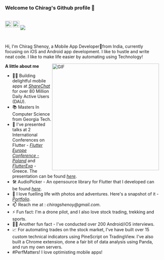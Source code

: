 ### Welcome to Chirag's Github profile 👋

<br/>

<a href="https://www.linkedin.com/in/chiragshenoy/">
  <img align="left" alt="Chirag's LinkedIN" width="22px" src="https://cdn2.iconfinder.com/data/icons/social-media-2285/512/1_Linkedin_unofficial_colored_svg-512.png" />
</a>

<a href="https://twitter.com/chiragshenoy/">
  <img align="left" alt="Chirag's LinkedIN" width="22px" src="https://cdn2.iconfinder.com/data/icons/social-media-2285/512/1_Twitter2_colored_svg-1024.png" />
</a>

![](https://komarev.com/ghpvc/?username=chiragshenoy)

<br/>

Hi, I'm Chirag Shenoy, a Mobile App Developer📱from India, currently focusing on iOS and Android app development.
I like to hustle and write neat code. I like to make life easier by automating using Technology!  

<img align="right" alt="GIF" width="350px" src="https://media0.giphy.com/media/i4MAH84pqe2m2aVojc/giphy.gif?cid=ecf05e47fp8v7trp0uj26inq5zyyeyelwvuvc3a8p8xuti12&rid=giphy.gif&ct=g" />

**A little about me**
- 👨‍💻 Building delightful mobile apps at _[ShareChat](https://we.sharechat.com)_ for over 80 Million Daily Active Users (DAU).
- 📚 Masters In Computer Science from Georgia Tech.
- 🕺 I've presented talks at 2 International Conferences on Flutter - _[Flutter Europe Conference - Poland](https://fluttereurope.dev)_ and _[FlutterExp](https://youtu.be/PNda8EteHHQ)_ - Greece. The presentation can be found _[here](https://www.youtube.com/watch?v=Wi5pXmrMXyw)_. 
- 🛠 AudioPicker - An opensource library for Flutter that I developed can be found _[here](https://github.com/chiragshenoy/audio_picker)_.
- 🔭 I love fuelling life with photos and adventures. Here's a snapshot of it - _[Portfolio](https://www.instagram.com/chirag.shenoy/)_.
- 📫 Reach me at : _chiragshenoy@gmail.com_.
- ⚡ Fun fact: I'm a drone pilot, and I also love stock trading, trekking and sports.
- 👨‍💼 Another fun fact - I've conducted over 200 Android/iOS interviews.
- 📈 For automating trades on the stock market, I've have built over 15 custom technical indicators using PineScript on TradingView. I've also built a Chrome extension, done a fair bit of data analysis using Panda, and run my own servers.
- #PerfMatters! I love optimisting mobile apps!

<br/>
